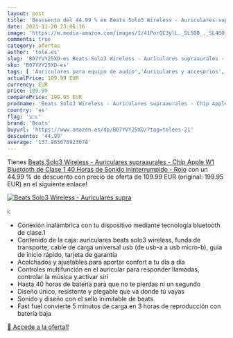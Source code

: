 ```yaml
---
layout: post
title: 'Descuento del 44.99 % en Beats Solo3 Wireless - Auriculares supra'
date: 2021-11-20 23:06:16
image: 'https://m.media-amazon.com/images/I/41PorQC3ylL._SL500_._SL400_.jpg'
comments: true
category: ofertas
author: 'tole.es'
slug: 'B07YVY25XD-es Beats Solo3 Wireless - Auriculares supraaurales - Chip...'
sku: 'B07YVY25XD-es'
tags: [ 'Auriculares para equipo de audio','Auriculares y accesorios','Electrónica','apple','beats', ]
actualPrice: 109.99 EUR
currency: EUR
price: 109.99
comparePrice: 199.95 EUR
prodname: 'Beats Solo3 Wireless - Auriculares supraaurales - Chip Apple W1  Bluetooth de Clase 1  40 Horas de Sonido ininterrumpido - Rojo'
country: 'es'
flag: '🇪🇸'
brand: 'Beats'
buyurl: 'https://www.amazon.es/dp/B07YVY25XD/?tag=tolees-21'
descuento: '44.99'
average: '137.863076923078'
---
```


Tienes [Beats Solo3 Wireless - Auriculares supraaurales - Chip Apple W1  Bluetooth de Clase 1  40 Horas de Sonido ininterrumpido - Rojo](https://www.amazon.es/dp/B07YVY25XD/?tag=tolees-21) con un 44.99 % de descuento con precio de oferta de 109.99 EUR (original: 199.95 EUR) en el siguiente enlace!

[![Beats Solo3 Wireless - Auriculares supra](https://m.media-amazon.com/images/I/41PorQC3ylL._SL500_._SL400_.jpg)](https://www.amazon.es/dp/B07YVY25XD/?tag=tolees-21)

ℹ️:

- Conexión inalámbrica con tu dispositivo mediante tecnología bluetooth de clase.1
- Contenido de la caja: auriculares beats solo3 wireless, funda de transporte, cable de carga universal usb (de usb-a a usb micro-b), guía de inicio rápido, tarjeta de garantía
- Acolchados y ajustables para aportar confort a tu día a día
- Controles multifunción en el auricular para responder llamadas, controlar la música y.activar siri
- Hasta 40 horas de batería para que no te pierdas ni un segundo
- Diseño único, resistente y plegable que va donde tú vayas
- Sonido y diseño con el sello inimitable de beats
- Fast fuel convierte 5 minutos de carga en 3 horas de reproducción con batería baja

[🛒 Accede a la oferta!!](https://www.amazon.es/dp/B07YVY25XD/?tag=tolees-21)
